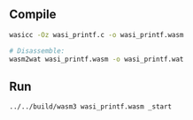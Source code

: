 ## Compile

```sh
wasicc -Oz wasi_printf.c -o wasi_printf.wasm

# Disassemble:
wasm2wat wasi_printf.wasm -o wasi_printf.wat
```

## Run

```sh
../../build/wasm3 wasi_printf.wasm _start
```

